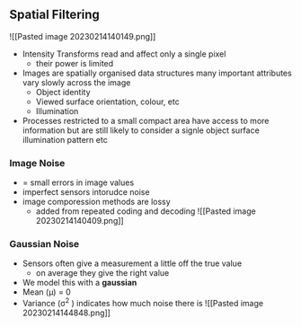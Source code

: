 
## Spatial Filtering 
![[Pasted image 20230214140149.png]]

- Intensity Transforms read and affect only a single pixel
	- their power is limited 
- Images are spatially organised data structures many important attributes vary slowly across the image 
	- Object identity 
	- Viewed surface orientation, colour, etc
	- Illumination
- Processes restricted to a small compact area have access to more information but are still likely to consider a signle object surface illumination pattern etc

### Image Noise

- = small errors in image values
- imperfect sensors intorudce noise
- image comporession methods are lossy
	- added from repeated coding and decoding 
![[Pasted image 20230214140409.png]]

### Gaussian Noise 
- Sensors often give a measurement a little off the true value
	- on average they give the right value
- We model this with a **gaussian**
- Mean (μ) = 0
- Variance (σ$^2$ ) indicates how much noise there is
![[Pasted image 20230214144848.png]]

